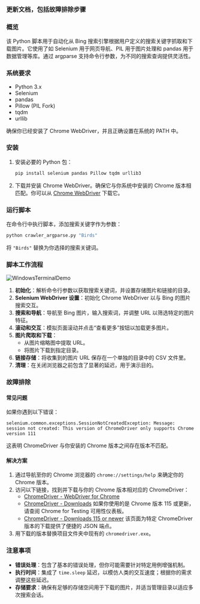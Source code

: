 ### 更新文档，包括故障排除步骤

### 概览

该 Python 脚本用于自动化从 Bing 搜索引擎根据用户定义的搜索关键字抓取和下载图片。它使用了如 Selenium 用于网页导航、PIL 用于图片处理和 pandas 用于数据管理等库。通过 argparse 支持命令行参数，为不同的搜索查询提供灵活性。

### 系统要求

- Python 3.x
- Selenium
- pandas
- Pillow (PIL Fork)
- tqdm
- urllib

确保你已经安装了 Chrome WebDriver，并且正确设置在系统的 PATH 中。

### 安装

1. 安装必要的 Python 包：
   ```bash
   pip install selenium pandas Pillow tqdm urllib3
   ```

2. 下载并安装 Chrome WebDriver。确保它与你系统中安装的 Chrome 版本相匹配。你可以从 [Chrome WebDriver](https://sites.google.com/chromium.org/driver/home) 下载它。

### 运行脚本

在命令行中执行脚本，添加搜索关键字作为参数：
```bash
python crawler_argparse.py "Birds"
```
将 `"Birds"` 替换为你选择的搜索关键词。

### 脚本工作流程

![WindowsTerminalDemo](WindowsTerminalDemo.gif)

1. **初始化**：解析命令行参数以获取搜索关键词，并设置存储图片和链接的目录。
2. **Selenium WebDriver 设置**：初始化 Chrome WebDriver 以与 Bing 的图片搜索交互。
3. **搜索和导航**：导航至 Bing 图片，输入搜索词，并调整 URL 以筛选特定的图片特征。
4. **滚动和交互**：模拟页面滚动并点击“查看更多”按钮以加载更多图片。
5. **图片爬取和下载**：
   - 从图片缩略图中提取 URL。
   - 将图片下载到指定目录。
6. **链接存储**：将收集到的图片 URL 保存在一个单独的目录中的 CSV 文件里。
7. **清理**：在关闭浏览器之前包含了显著的延迟，用于演示目的。

### 故障排除

#### 常见问题

如果你遇到以下错误：

```
selenium.common.exceptions.SessionNotCreatedException: Message: session not created: This version of ChromeDriver only supports Chrome version 111
```

这表明 ChromeDriver 与你安装的 Chrome 版本之间存在版本不匹配。

#### 解决方案

1. 通过导航至你的 Chrome 浏览器的 `chrome://settings/help` 来确定你的 Chrome 版本。
2. 访问以下链接，找到并下载与你的 Chrome 版本相对应的 ChromeDriver：
   - [ChromeDriver - WebDriver for Chrome](https://sites.google.com/chromium.org/driver/home)
   - [ChromeDriver - Downloads](https://sites.google.com/chromium.org/driver/downloads)
如果你使用的是 Chrome 版本 115 或更新，请查阅 Chrome for Testing 可用性仪表板。
   - [ChromeDriver - Downloads 115 or newer](https://googlechromelabs.github.io/chrome-for-testing/)
该页面为特定 ChromeDriver 版本的下载提供了便捷的 JSON 端点。
3. 用下载的版本替换项目文件夹中现有的 `chromedriver.exe`。

### 注意事项

- **错误处理**：包含了基本的错误处理，但你可能需要针对特定用例增强机制。
- **执行时间**：集成了 `time.sleep` 延迟，以模仿人类的交互速度；根据你的需求调整这些延迟。
- **存储要求**：确保有足够的存储空间用于下载的图片，并适当管理目录以适应多次搜索会话。


